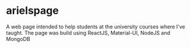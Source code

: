 # arielspage

A web page intended to help students at the university courses where I've taught. The page was build using ReactJS, Material-UI, NodeJS and MongoDB
